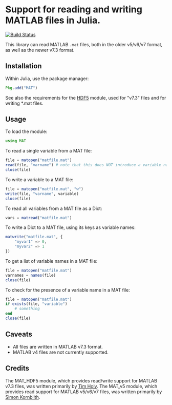 # Support for reading and writing MATLAB files in Julia.

[![Build Status](https://travis-ci.org/simonster/MAT.jl.png?branch=master)](https://travis-ci.org/simonster/MAT.jl)

This library can read MATLAB `.mat` files, both in the older v5/v6/v7 format, as well as the newer v7.3 format.

## Installation

Within Julia, use the package manager:
```julia
Pkg.add("MAT")
```

See also the requirements for the [HDF5](https://github.com/timholy/HDF5.jl/) module, used for "v7.3" files and for writing \*.mat files.

## Usage

To load the module:

```julia
using MAT
```

To read a single variable from a MAT file:

```julia
file = matopen("matfile.mat")
read(file, "varname") # note that this does NOT introduce a variable named "varname"
close(file)
```

To write a variable to a MAT file:

```julia
file = matopen("matfile.mat", "w")
write(file, "varname", variable)
close(file)
```

To read all variables from a MAT file as a Dict:

```julia
vars = matread("matfile.mat")
```

To write a Dict to a MAT file, using its keys as variable names:

```julia
matwrite("matfile.mat", {
	"myvar1" => 0,
	"myvar2" => 1
})
```

To get a list of variable names in a MAT file:

```julia
file = matopen("matfile.mat")
varnames = names(file)
close(file)
```

To check for the presence of a variable name in a MAT file:

```julia
file = matopen("matfile.mat")
if exists(file, "variable")
    # something
end
close(file)
```

## Caveats

* All files are written in MATLAB v7.3 format.
* MATLAB v4 files are not currently supported.

## Credits

The MAT_HDF5 module, which provides read/write support for MATLAB v7.3 files, was written primarily by [Tim Holy](https://github.com/timholy/). The MAT_v5 module, which provides read support for MATLAB v5/v6/v7 files, was written primarily by [Simon Kornblith](https://github.com/simonster/).
